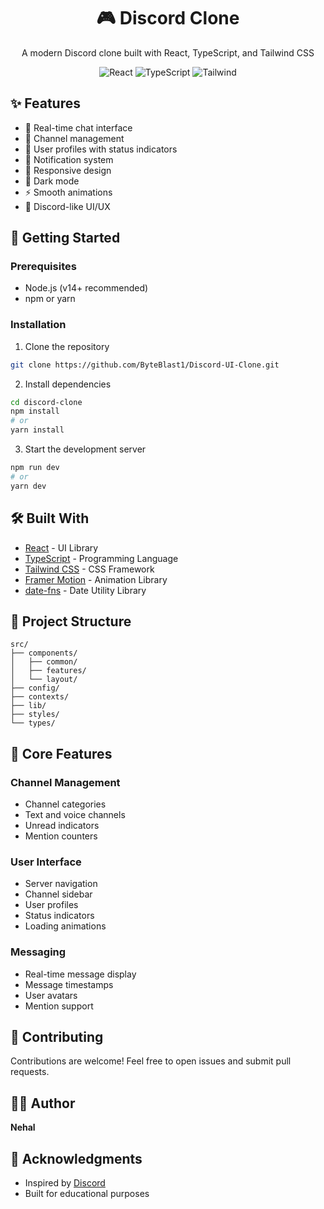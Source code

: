 <div align="center">
  <h1>🎮 Discord Clone</h1>
  <p>A modern Discord clone built with React, TypeScript, and Tailwind CSS</p>
  
  <p>
    <img src="https://img.shields.io/badge/React-61DAFB?style=for-the-badge&logo=react&logoColor=black" alt="React" />
    <img src="https://img.shields.io/badge/TypeScript-3178C6?style=for-the-badge&logo=typescript&logoColor=white" alt="TypeScript" />
    <img src="https://img.shields.io/badge/Tailwind-38B2AC?style=for-the-badge&logo=tailwind-css&logoColor=white" alt="Tailwind" />
  </p>
</div>

## ✨ Features

- 💬 Real-time chat interface
- 🎯 Channel management
- 👤 User profiles with status indicators
- 🔔 Notification system
- 📱 Responsive design
- 🌙 Dark mode
- ⚡ Smooth animations
- 🎨 Discord-like UI/UX

## 🚀 Getting Started

### Prerequisites

- Node.js (v14+ recommended)
- npm or yarn

### Installation

1. Clone the repository
```bash
git clone https://github.com/ByteBlast1/Discord-UI-Clone.git
```

2. Install dependencies
```bash
cd discord-clone
npm install
# or
yarn install
```

3. Start the development server
```bash
npm run dev
# or
yarn dev
```

## 🛠️ Built With

- [React](https://reactjs.org/) - UI Library
- [TypeScript](https://www.typescriptlang.org/) - Programming Language
- [Tailwind CSS](https://tailwindcss.com/) - CSS Framework
- [Framer Motion](https://www.framer.com/motion/) - Animation Library
- [date-fns](https://date-fns.org/) - Date Utility Library

## 💂 Project Structure

```
src/
├── components/
│   ├── common/
│   ├── features/
│   └── layout/
├── config/
├── contexts/
├── lib/
├── styles/
└── types/
```

## 🎯 Core Features

### Channel Management
- Channel categories
- Text and voice channels
- Unread indicators
- Mention counters

### User Interface
- Server navigation
- Channel sidebar
- User profiles
- Status indicators
- Loading animations

### Messaging
- Real-time message display
- Message timestamps
- User avatars
- Mention support

## 🤝 Contributing

Contributions are welcome! Feel free to open issues and submit pull requests.

## 🙋‍♂️ Author

**Nehal**

## 🌟 Acknowledgments

- Inspired by [Discord](https://discord.com)
- Built for educational purposes
